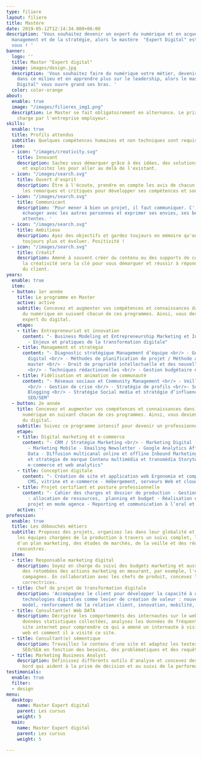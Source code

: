 ```yaml
---
type: filiere
layout: filiere
title: Mastère
date: 2019-05-12T12:14:34.000+06:00
description: 'Vous souhaitez devenir un expert du numérique et en acquérir les clés
  management et de la stratégie, alors le mastère  "Expert Digital" est fait pour
  vous ! '
banner:
  logo: ''
  title: Master "Expert digital"
  image: images/design.jpg
  description: 'Vous souhaitez faire du numérique votre métier, devenir un expert
    dans ce milieu et en apprendre plus sur le leadership, alors le master "Expert
    Digital" vous ouvre grand ses bras. '
  color: color-orange
about:
  enable: true
  image: "/images/filieres_img1.png"
  description: Le Master se fait obligatoirement en alternance. Le prix est prit en
    charge par l'entreprise employeur.
skills:
  enable: true
  title: Profils attendus
  subtitle: Quelques compétences humaines et non techniques sont requises.
  item:
  - icon: "/images/creativity.svg"
    title: Innovant
    description: Sachez vous démarquer grâce à des idées, des solutions nouvelles
      et exploitez les pour aller au delà de l'existant.
  - icon: "/images/search.svg"
    title: Ouvert d'esprit
    description: Être à l'écoute, prendre en compte les avis de chacun, accepter positivement
      les remarques et critiques pour développer ses compétences et son sens de relationnel.
  - icon: "/images/search.svg"
    title: Communicant
    description: 'Pour mener à bien un projet, il faut communiquer. C''est à dire
      échanger avec les autres personnes et exprimer ses envies, ses besoins et ses
      attentes. '
  - icon: "/images/search.svg"
    title: Ambitieux
    description: Ayez des objectifs et gardez toujours en mémoire qu'on peut faire
      toujours plus et évoluer. Positivité !
  - icon: "/images/search.svg"
    title: Créatif
    description: Amené à souvent créer du contenu ou des supports de communication,
      la créativité sera la clé pour vous démarquer et réussir à répondre aux attentes
      du client.
years:
  enable: true
  item:
  - button: 1er année
    title: Le programme en Master
    active: active
    subtitle: Concevez et augmenter vos compétences et connaissances dans le monde
      du numérique en suivant chacun de ces programmes. Ainsi, vous deviendrez un
      expert du digital.
    etape:
    - title: Entrepreneuriat et innovation
      content: "- Business Modeling et Entrepreneurship Marketing et Innovation <br/>
        - Enjeux et pratiques de la transformation digitale"
    - title: Management et stratégie
      content: "- Diagnostic stratégique Management d’équipe <br/> - Gestion de projet
        digital <br/> - Méthodes de planification de projet / Méthode agile / Scrum
        master <br/> - Droit de propriété intellectuelle et des nouvelles technologies
        <br/> - Techniques rédactionnelles <br/> - Gestion budgétaire et trésorerie"
    - title: Fidélisation et animation de communauté
      content: "- Réseaux sociaux et Community Management <br/> - Veille et e-reputation
        <br/> - Gestion de crise <br/> - Stratégie de profils <br/>- Social media
        Blogging <br/> - Stratégie Social media et stratégie d’influence <br/>- Référencement
        SEO/SEM"
  - button: 2e année
    title: Concevez et augmenter vos compétences et connaissances dans le monde du
      numérique en suivant chacun de ces programmes. Ainsi, vous deviendrez un expert
      du digital.
    subtitle: Suivez ce programme intensif pour devenir un professionnel du marketing.
    etape:
    - title: Digital marketing et e-commerce
      content: "- CRM / Stratégie Marketing <br/> - Marketing Digital - Etude de marché
        - Marketing Mobile - Emailing Newsletter - Google Analytics Affiliation -
        Data - Diffusion multicanal online et offline Inbound Marketing - Brand content
        et stratégie de marque Contenu multimédia et transmédia Storytelling - Performance
        e-commerce et web analytics"
    - title: Conception digitale
      content: "- Création de site et application web Ergonomie et comportements utilisateurs
        CMS, vitrine et e-commerce - Hébergement, serveurs Web et cloud Computing"
    - title: Projet certifiant et posture professionnelle
      content: "- Cahier des charges et dossier de production - Gestion de projet
        : allocation de ressources,  planning et budget - Réalisation et gestion d’un
        projet en mode agence - Reporting et communication à l’oral et à l’écrit"
    active: ''
profession:
  enable: true
  title: Les débouchés métiers
  subtitle: Proposez des projets, organisez les dans leur globalité et accompagnez
    les équipes chargées de la production à travers un suivi complet, la création
    d'un plan marketing, des études de marchés, de la veille et des réunions et des
    rencontres.
  item:
  - title: Responsable marketing digital
    description: Soyez en charge du suivi des budgets marketing et aussi du suivi
      des retombées des actions marketing en mesurant, par exemple, l'efficacité des
      campagnes. En collaboration avec les chefs de produit, concevez les actions
      correctrices.
  - title: Chef de projet de transformation digitale
    description: 'Accompagnez le client pour développer la capacité à utiliser les
      technologies digitales comme levier de création de valeur : nouveaux business
      model, renforcement de la relation client, innovation, mobilité, agilité...'
  - title: Consultant(e) Web DATA
    description: Décryptez les comportements des internautes sur le web. Grâce aux
      données statistiques collectées, analysez les données de fréquentation d'un
      site internet pour comprendre ce qui a amené un internaute à visiter un site
      web et comment il a visité ce site.
  - title: Consultant(e) sémentique
    description: Travaillez le contenu d'une site et adaptez les textes et le référencement
      SEO/SEA en fonction des besoins, des problématiques et des requêtes de la cible.
  - title: Marketing Business Analyst
    description: Définissez différents outils d'analyse et concevez des tableaux de
      bord qui aident à la prise de décision et au suivi de la performance commerciale.
testimonials:
  enable: true
  filter:
  - design
menu:
  desktop:
    name: Master Expert digital
    parent: Les cursus
    weight: 5
  main:
    name: Master Expert digital
    parent: Les cursus
    weight: 5

---
```

